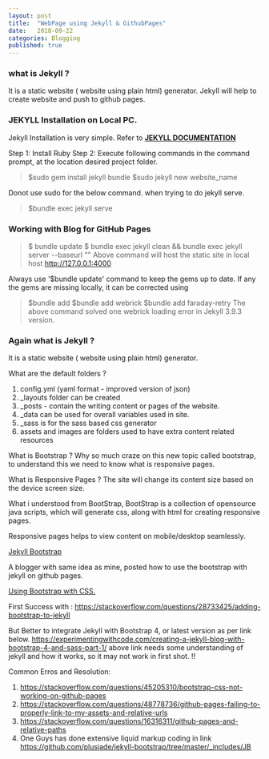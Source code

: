 ```yaml
---
layout: post
title:  "WebPage using Jekyll & GithubPages"
date:   2018-09-22
categories: Blogging
published: true
---
```


### what is Jekyll ?
It is a static website ( website using plain html) generator.
Jekyll will help to create website and push to github pages.

### JEKYLL Installation on Local PC. 
Jekyll Installation is very simple. Refer to <b> <a href="https://jekyllrb.com/docs/" > JEKYLL DOCUMENTATION </a> </b>

Step 1: Install Ruby
Step 2: Execute following commands in the command prompt, at the location desired project folder. 

> $sudo gem install jekyll bundle
> $sudo jekyll new website_name

Donot use sudo for the below command. when trying to do jekyll serve. 
>$bundle exec jekyll serve

### Working with Blog for GitHub Pages

> $ bundle update
> $ bundle exec jekyll clean && bundle exec jekyll server --baseurl ""
Above command will host the static site in local host http://127.0.0.1:4000

Always use '$bundle update' command to keep the gems up to date. 
If any the gems are missing locally, it can be corrected using 

> $bundle add <gemname>
> $bundle add webrick
> $bundle add faraday-retry
The above command solved one webrick loading error in Jekyll 3.9.3 version. 


### Again what is Jekyll ?
It is a static website ( website using plain html) generator.

What are the default folders ?

1. config.yml (yaml format - improved version of json)
2. _layouts folder can be created
3. _posts - contain the writing content or pages of the website.
4. _data can be used for overall variables used in site.
5. _sass is for the sass based css generator
6. assets and images are folders used to have extra content related resources


What is Bootstrap ?
Why so much craze on this new topic called bootstrap, to understand this
we need to know what is responsive pages.



What is Responsive Pages ?
The site will change its content size based on the device screen size.

What i understood from BootStrap,
BootStrap is a collection of opensource java scripts,
which will generate css, along with html for creating responsive pages.

Responsive pages helps to view content on mobile/desktop seamlessly.

<a href="http://jekyllbootstrap.com/"> Jekyll Bootstrap </a>

A blogger with same idea as mine, posted how to use the
bootstrap with jekyll on github pages.

<a href="http://veithen.github.io/2015/03/26/jekyll-bootstrap.html" >
Using Bootstrap with CSS. </a>

First Success with :
https://stackoverflow.com/questions/28733425/adding-bootstrap-to-jekyll

But Better to integrate Jekyll with Bootstrap 4, or latest version as per link
below.
https://experimentingwithcode.com/creating-a-jekyll-blog-with-bootstrap-4-and-sass-part-1/
above link needs some understanding of jekyll and how it works, so it may not work in first shot. !!

Common Erros and Resolution:
1. https://stackoverflow.com/questions/45205310/bootstrap-css-not-working-on-github-pages
2. https://stackoverflow.com/questions/48778736/github-pages-failing-to-properly-link-to-my-assets-and-relative-urls
3. https://stackoverflow.com/questions/16316311/github-pages-and-relative-paths
4.  One Guys has done extensive liquid markup coding
in link https://github.com/plusjade/jekyll-bootstrap/tree/master/_includes/JB

